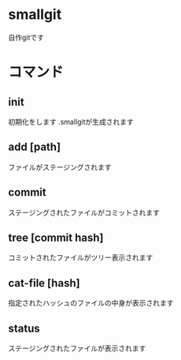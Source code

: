 # smallgit  
自作gitです  

# コマンド
## init  
初期化をします .smallgitが生成されます  
## add [path]  
ファイルがステージングされます
## commit 
ステージングされたファイルがコミットされます
## tree [commit hash]
コミットされたファイルがツリー表示されます
## cat-file [hash]
指定されたハッシュのファイルの中身が表示されます
## status
ステージングされたファイルが表示されます

